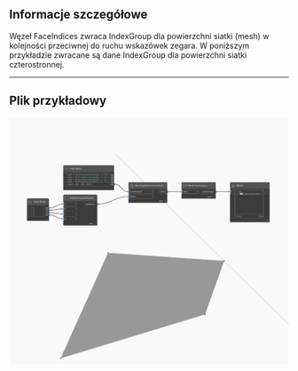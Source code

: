 ## Informacje szczegółowe
Węzeł FaceIndices zwraca IndexGroup dla powierzchni siatki (mesh) w kolejności przeciwnej do ruchu wskazówek zegara. W poniższym przykładzie zwracane są dane IndexGroup dla powierzchni siatki czterostronnej.
___
## Plik przykładowy

![FaceIndices](./Autodesk.DesignScript.Geometry.Mesh.FaceIndices_img.jpg)

